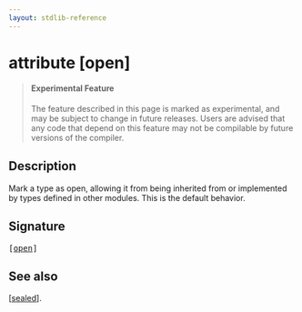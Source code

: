 ```yaml
---
layout: stdlib-reference
---
```


# attribute [open]

> #### Experimental Feature
> The feature described in this page is marked as experimental, and may be subject to change in future releases.
> Users are advised that any code that depend on this feature may not be compilable by future versions of the compiler.

## Description

Mark a type as open, allowing it from being inherited from or implemented by types defined in other modules.
This is the default behavior.

## Signature

<pre>
[<a href="open">open</a>]
</pre>

## See also

<span class='code'>[<a href="">sealed</a>]</span>.


